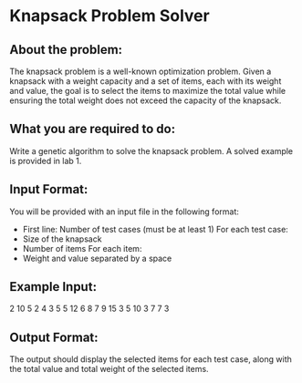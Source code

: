 # Knapsack Problem Solver

## About the problem:
The knapsack problem is a well-known optimization problem. Given a knapsack with a weight capacity and a set of items, each with its weight and value, the goal is to select the items to maximize the total value while ensuring the total weight does not exceed the capacity of the knapsack.

## What you are required to do:
Write a genetic algorithm to solve the knapsack problem. A solved example is provided in lab 1.

## Input Format:
You will be provided with an input file in the following format:
- First line: Number of test cases (must be at least 1)
For each test case:
- Size of the knapsack
- Number of items
For each item:
- Weight and value separated by a space

## Example Input:
2
10 5
2 4
3 5
5 12
6 8
7 9
15 3
5 10
3 7
7 3

## Output Format:
The output should display the selected items for each test case, along with the total value and total weight of the selected items.
